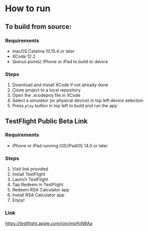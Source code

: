 #  How to run

## To build from source:
### Requirements
- macOS Catalina 10.15.4 or later
- XCode 12.2
- (bonus points) iPhone or iPad to build to device

### Steps
1. Download and install XCode if not already done
2. Clone project to a local repository
3. Open the .xcodeproj file in XCode
4. Select a simulator (or physical device) in top left device selection
5. Press `play` button in top left to build and run the app

## TestFlight Public Beta Link
### Requirements
- iPhone or iPad running iOS/iPadOS 14.0 or later

### Steps
1. Visit link provided
2. Install TestFlight
3. Launch TestFlight
4. Tap Redeem in TestFlight
5. Redeem RSA Calculator app
6. Install RSA Calculator app
7. Enjoy!

### Link
https://testflight.apple.com/join/mpYoNBAa

